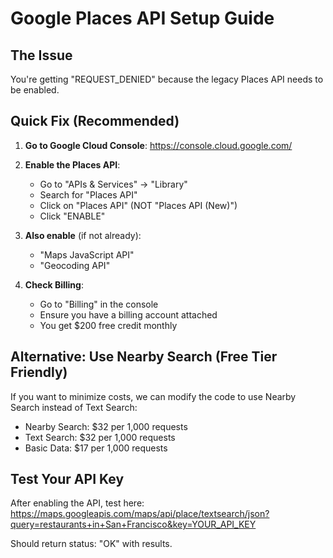 # Google Places API Setup Guide

## The Issue
You're getting "REQUEST_DENIED" because the legacy Places API needs to be enabled.

## Quick Fix (Recommended)

1. **Go to Google Cloud Console**: https://console.cloud.google.com/

2. **Enable the Places API**:
   - Go to "APIs & Services" → "Library"
   - Search for "Places API"
   - Click on "Places API" (NOT "Places API (New)")
   - Click "ENABLE"

3. **Also enable** (if not already):
   - "Maps JavaScript API"
   - "Geocoding API"

4. **Check Billing**:
   - Go to "Billing" in the console
   - Ensure you have a billing account attached
   - You get $200 free credit monthly

## Alternative: Use Nearby Search (Free Tier Friendly)

If you want to minimize costs, we can modify the code to use Nearby Search instead of Text Search:
- Nearby Search: $32 per 1,000 requests
- Text Search: $32 per 1,000 requests
- Basic Data: $17 per 1,000 requests

## Test Your API Key

After enabling the API, test here:
https://maps.googleapis.com/maps/api/place/textsearch/json?query=restaurants+in+San+Francisco&key=YOUR_API_KEY

Should return status: "OK" with results.